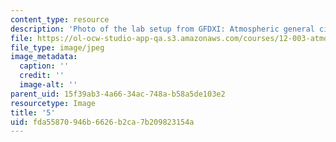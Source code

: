 ```yaml
---
content_type: resource
description: 'Photo of the lab setup from GFDXI: Atmospheric general circulation.'
file: https://ol-ocw-studio-app-qa.s3.amazonaws.com/courses/12-003-atmosphere-ocean-and-climate-dynamics-fall-2008/fda55870946b6626b2ca7b209823154a_5.jpg
file_type: image/jpeg
image_metadata:
  caption: ''
  credit: ''
  image-alt: ''
parent_uid: 15f39ab3-4a66-34ac-748a-b58a5de103e2
resourcetype: Image
title: '5'
uid: fda55870-946b-6626-b2ca-7b209823154a
---
```

